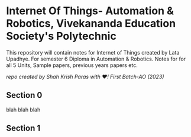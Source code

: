 # Internet Of Things- Automation & Robotics, Vivekananda Education Society's Polytechnic

This repository will contain notes for Internet of Things created by Lata Upadhye.
For semester 6 Diploma in Automation & Robotics.
Notes for for all 5 Units, Sample papers, previous years papers etc.

_repo created by Shah Krish Paras with ❤️!_
_First Batch-AO (2023)_

## Section 0

blah 
blah
blah

## Section 1
